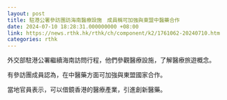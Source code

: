 ```yaml
---
layout: post
title: 駐港公署參訪團訪海南醫療設施　成員稱可加強與東盟中醫藥合作
date: 2024-07-10 18:28:31.000000000 +08:00
link: https://news.rthk.hk/rthk/ch/component/k2/1761062-20240710.htm
categories: rthk
---
```


外交部駐港公署繼續海南訪問行程，他們參觀醫療設施，了解醫療旅遊概念。

有參訪團成員認為，在中醫藥方面可加強與東盟國家合作。

當地官員表示，可以借鏡香港的醫療產業，引進創新醫藥。
